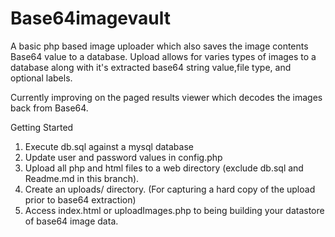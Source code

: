 # Base64imagevault
A basic php based image uploader which also saves the image contents Base64 value to a database.  Upload allows for varies types of images to a database along with it's extracted base64 string value,file type, and optional labels. 

Currently improving on the paged results viewer which decodes the images back from Base64.

Getting Started

1. Execute db.sql against a mysql database
2. Update user and password values in config.php
3. Upload all php and html files to a web directory (exclude db.sql and Readme.md in this branch).
4. Create an uploads/ directory. (For capturing a hard copy of the upload prior to base64 extraction)
5. Access index.html or uploadImages.php to being building your datastore of base64 image data.
